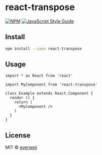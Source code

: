 # react-transpose

> 

[![NPM](https://img.shields.io/npm/v/react-transpose.svg)](https://www.npmjs.com/package/react-transpose) [![JavaScript Style Guide](https://img.shields.io/badge/code_style-standard-brightgreen.svg)](https://standardjs.com)

## Install

```bash
npm install --save react-transpose
```

## Usage

```tsx
import * as React from 'react'

import MyComponent from 'react-transpose'

class Example extends React.Component {
  render () {
    return (
      <MyComponent />
    )
  }
}
```

## License

MIT © [everweij](https://github.com/everweij)
